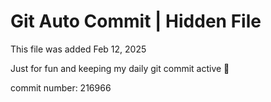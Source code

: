 # Git Auto Commit | Hidden File

This file was added Feb 12, 2025

Just for fun and keeping my daily git commit active 🤪

commit number: 216966
